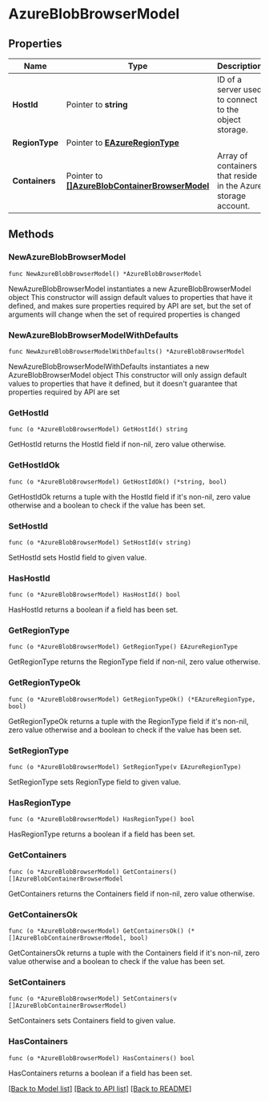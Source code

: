 # AzureBlobBrowserModel

## Properties

Name | Type | Description | Notes
------------ | ------------- | ------------- | -------------
**HostId** | Pointer to **string** | ID of a server used to connect to the object storage. | [optional] 
**RegionType** | Pointer to [**EAzureRegionType**](EAzureRegionType.md) |  | [optional] 
**Containers** | Pointer to [**[]AzureBlobContainerBrowserModel**](AzureBlobContainerBrowserModel.md) | Array of containers that reside in the Azure storage account. | [optional] 

## Methods

### NewAzureBlobBrowserModel

`func NewAzureBlobBrowserModel() *AzureBlobBrowserModel`

NewAzureBlobBrowserModel instantiates a new AzureBlobBrowserModel object
This constructor will assign default values to properties that have it defined,
and makes sure properties required by API are set, but the set of arguments
will change when the set of required properties is changed

### NewAzureBlobBrowserModelWithDefaults

`func NewAzureBlobBrowserModelWithDefaults() *AzureBlobBrowserModel`

NewAzureBlobBrowserModelWithDefaults instantiates a new AzureBlobBrowserModel object
This constructor will only assign default values to properties that have it defined,
but it doesn't guarantee that properties required by API are set

### GetHostId

`func (o *AzureBlobBrowserModel) GetHostId() string`

GetHostId returns the HostId field if non-nil, zero value otherwise.

### GetHostIdOk

`func (o *AzureBlobBrowserModel) GetHostIdOk() (*string, bool)`

GetHostIdOk returns a tuple with the HostId field if it's non-nil, zero value otherwise
and a boolean to check if the value has been set.

### SetHostId

`func (o *AzureBlobBrowserModel) SetHostId(v string)`

SetHostId sets HostId field to given value.

### HasHostId

`func (o *AzureBlobBrowserModel) HasHostId() bool`

HasHostId returns a boolean if a field has been set.

### GetRegionType

`func (o *AzureBlobBrowserModel) GetRegionType() EAzureRegionType`

GetRegionType returns the RegionType field if non-nil, zero value otherwise.

### GetRegionTypeOk

`func (o *AzureBlobBrowserModel) GetRegionTypeOk() (*EAzureRegionType, bool)`

GetRegionTypeOk returns a tuple with the RegionType field if it's non-nil, zero value otherwise
and a boolean to check if the value has been set.

### SetRegionType

`func (o *AzureBlobBrowserModel) SetRegionType(v EAzureRegionType)`

SetRegionType sets RegionType field to given value.

### HasRegionType

`func (o *AzureBlobBrowserModel) HasRegionType() bool`

HasRegionType returns a boolean if a field has been set.

### GetContainers

`func (o *AzureBlobBrowserModel) GetContainers() []AzureBlobContainerBrowserModel`

GetContainers returns the Containers field if non-nil, zero value otherwise.

### GetContainersOk

`func (o *AzureBlobBrowserModel) GetContainersOk() (*[]AzureBlobContainerBrowserModel, bool)`

GetContainersOk returns a tuple with the Containers field if it's non-nil, zero value otherwise
and a boolean to check if the value has been set.

### SetContainers

`func (o *AzureBlobBrowserModel) SetContainers(v []AzureBlobContainerBrowserModel)`

SetContainers sets Containers field to given value.

### HasContainers

`func (o *AzureBlobBrowserModel) HasContainers() bool`

HasContainers returns a boolean if a field has been set.


[[Back to Model list]](../README.md#documentation-for-models) [[Back to API list]](../README.md#documentation-for-api-endpoints) [[Back to README]](../README.md)


